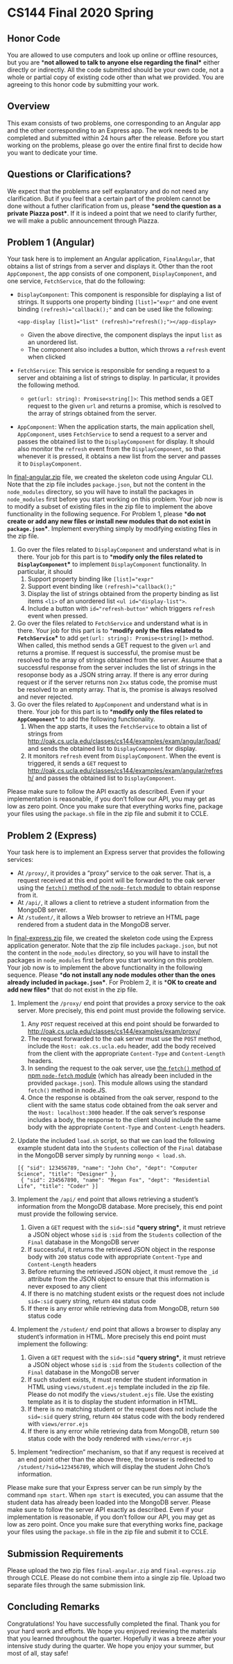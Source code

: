 # CS144 Final 2020 Spring

## Honor Code

You are allowed to use computers and look up online or offline resources, but you are ***not allowed to talk to anyone else regarding the final\*** either directly or indirectly. All the code submitted should be your own code, not a whole or partial copy of existing code other than what we provided. You are agreeing to this honor code by submitting your work.

## Overview

This exam consists of two problems, one corresponding to an Angular app and the other corresponding to an Express app. The work needs to be completed and submitted within 24 hours after the release. Before you start working on the problems, please go over the entire final first to decide how you want to dedicate your time.

## Questions or Clarifications?

We expect that the problems are self explanatory and do not need any clarification. But if you feel that a certain part of the problem cannot be done without a futher clarification from us, please ***send the question as a private Piazza post\***. If it is indeed a point that we need to clarify further, we will make a public announcement through Piazza.

## Problem 1 (Angular)

Your task here is to implement an Angular application, `FinalAngular`, that obtains a list of strings from a server and displays it. Other than the root `AppComponent`, the app consists of one component, `DisplayComponent`, and one service, `FetchService`, that do the following:

- `DisplayComponent`: This component is responsible for displaying a list of strings. It supports one property binding `[list]="expr"` and one event binding `(refresh)="callback();"` and can be used like the following:

  ```
  <app-display [list]="list" (refresh)="refresh();"></app-display>
  ```

  - Given the above directive, the component displays the input `list` as an unordered list.
  - The component also includes a button, which throws a `refresh` event when clicked

- `FetchService`: This service is responsible for sending a request to a server and obtaining a list of strings to display. In particular, it provides the following method.

  - `get(url: string): Promise<string[]>`: This method sends a GET request to the given `url` and returns a promise, which is resolved to the array of strings obtained from the server.

- `AppComponent`: When the application starts, the main application shell, `AppComponent`, uses `FetchService` to send a request to a server and passes the obtained list to the `DisplayComponent` for display. It should also monitor the `refresh` event from the `DisplayComponent`, so that whenever it is pressed, it obtains a new list from the server and passes it to `DisplayComponent`.

In [final-angular.zip](http://oak.cs.ucla.edu/classes/cs144/final/final-angular.zip) file, we created the skeleton code using Angular CLI. Note that the zip file includes `package.json`, but not the content in the `node_modules` directory, so you will have to install the packages in `node_modules` first before you start working on this problem. Your job now is to modify a subset of existing files in the zip file to implement the above functionality in the following sequence. For Problem 1, please ***do not create or add any new files or install new modules that do not exist in `package.json`\***. Implement everything simply by modifying existing files in the zip file.

1. Go over the files related to `DisplayComponent` and understand what is in there. Your job for this part is to ***modify only the files related to `DisplayComponent`\*** to implement `DisplayComponent` functionality. In particular, it should
   1. Support property binding like `[list]="expr"`
   2. Support event binding like `(refresh)="callback();"`
   3. Display the list of strings obtained from the property binding as list items `<li>` of an unordered list `<ul id="display-list">`.
   4. Include a button with `id="refresh-button"` which triggers `refresh` event when pressed.
2. Go over the files related to `FetchService` and understand what is in there. Your job for this part is to ***modify only the files related to `FetchService`\*** to add `get(url: string): Promise<string[]>` method. When called, this method sends a GET request to the given `url` and returns a promise. If request is successful, the promise must be resolved to the array of strings obtained from the server. Assume that a successful response from the server includes the list of strings in the resoponse body as a JSON string array. If there is any error during request or if the server returns non `2xx` status code, the promise must be resolved to an empty array. That is, the promise is always resolved and never rejected.
3. Go over the files related to `AppComponent` and understand what is in there. Your job for this part is to ***modify only the files related to `AppComponent`\*** to add the following functionality.
   1. When the app starts, it uses the `FetchService` to obtain a list of strings from http://oak.cs.ucla.edu/classes/cs144/examples/exam/angular/load/ and sends the obtained list to `DisplayComponent` for display.
   2. It monitors `refresh` event from `DisplayComponent`. When the event is triggered, it sends a `GET` request to http://oak.cs.ucla.edu/classes/cs144/examples/exam/angular/refresh/ and passes the obtained list to `DisplayComponent`.

Please make sure to follow the API exactly as described. Even if your implementation is reasonable, if you don’t follow our API, you may get as low as zero point. Once you make sure that everything works fine, package your files using the `package.sh` file in the zip file and submit it to CCLE.

## Problem 2 (Express)

Your task here is to implement an Express server that provides the following services:

- At `/proxy/`, it provides a “proxy” service to the oak server. That is, a request received at this end point will be forwarded to the oak server using the [`fetch()` method of the `node-fetch` module](https://www.npmjs.com/package/node-fetch) to obtain response from it.
- At `/api/`, it allows a client to retrieve a student information from the MongoDB server.
- At `/student/`, it allows a Web browser to retrieve an HTML page rendered from a student data in the MongoDB server.

In [final-express.zip](http://oak.cs.ucla.edu/classes/cs144/final/final-express.zip) file, we created the skeleton code using the Express application generator. Note that the zip file includes `package.json`, but not the content in the `node_modules` directory, so you will have to install the packages in `node_modules` first before you start working on this problem. Your job now is to implement the above functionality in the following sequence. Please ***do not install any node modules other than the ones already included in `package.json`\***. For Problem 2, it is ***OK to create and add new files\*** that do not exist in the zip file.

1. Implement the `/proxy/` end point that provides a proxy service to the oak server. More precisely, this end point must provide the following service.

   1. Any `POST` request received at this end point should be forwarded to http://oak.cs.ucla.edu/classes/cs144/examples/exam/proxy/
   2. The request forwarded to the oak server must use the `POST` method, include the `Host: oak.cs.ucla.edu` header, add the body received from the client with the appropriate `Content-Type` and `Content-Length` headers.
   3. In sending the request to the oak server, use [the `fetch()` method of npm `node-fetch` module](https://www.npmjs.com/package/node-fetch) (which has already been included in the provided `package.json`). This module allows using the standard `fetch()` method in node.JS.
   4. Once the response is obtained from the oak server, respond to the client with the same status code obtained from the oak server and the `Host: localhost:3000` header. If the oak server’s response includes a body, the response to the client should include the same body with the appropriate `Content-Type` and `Content-Length` headers.

2. Update the included `load.sh` script, so that we can load the following example student data into the `Students` collection of the `Final` database in the MongoDB server simply by running `mongo < load.sh`.

   ```
   [{ "sid": 123456789, "name": "John Cho", "dept": "Computer Science", "title": "Designer" },
    { "sid": 234567890, "name": "Megan Fox", "dept": "Residential Life", "title": "Coder" }]
   ```

3. Implement the `/api/` end point that allows retrieving a student’s information from the MongoDB database. More precisely, this end point must provide the following service.

   1. Given a `GET` request with the `sid=:sid` ***query string\***, it must retrieve a JSON object whose `sid` is `:sid` from the `Students` collection of the `Final` database in the MongoDB server
   2. If successful, it returns the retrieved JSON object in the response body with `200` status code with appropriate `Content-Type` and `Content-Length` headers
   3. Before returning the retrieved JSON object, it must remove the `_id` attribute from the JSON object to ensure that this information is never exposed to any client
   4. If there is no matching student exists or the request does not include `sid=:sid` query string, return `404` status code
   5. If there is any error while retrieving data from MongoDB, return `500` status code

4. Implement the `/student/` end point that allows a browser to display any student’s information in HTML. More precisely this end point must implement the following:

   1. Given a `GET` request with the `sid=:sid` ***query string\***, it must retrieve a JSON object whose `sid` is `:sid` from the `Students` collection of the `Final` database in the MongoDB server
   2. If such student exists, it must render the student information in HTML using `views/student.ejs` template included in the zip file. Please do not modify the `views/student.ejs` file. Use the existing template as it is to display the student information in HTML.
   3. If there is no matching student or the request does not include the `sid=:sid` query string, return `404` status code with the body rendered with `views/error.ejs`
   4. If there is any error while retrieving data from MongoDB, return `500` status code with the body rendered with `views/error.ejs`

5. Implement “redirection” mechanism, so that if any request is received at an end point other than the above three, the browser is redirected to `/student/?sid=123456789`, which will display the student John Cho’s information.

Please make sure that your Express server can be run simply by the command `npm start`. When `npm start` is executed, you can assume that the student data has already been loaded into the MongoDB server. Please make sure to follow the server API exactly as described. Even if your implementation is reasonable, if you don’t follow our API, you may get as low as zero point. Once you make sure that everything works fine, package your files using the `package.sh` file in the zip file and submit it to CCLE.

## Submission Requirements

Please upload the two zip files `final-angular.zip` and `final-express.zip` through CCLE. Please do not combine them into a single zip file. Upload two separate files through the same submission link.

## Concluding Remarks

Congratulations! You have successfully completed the final. Thank you for your hard work and efforts. We hope you enjoyed reviewing the materials that you learned throughout the quarter. Hopefully it was a breeze after your intensive study during the quarter. We hope you enjoy your summer, but most of all, stay safe!